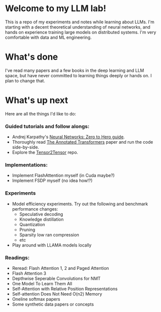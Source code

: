 # Welcome to my LLM lab!

This is a repo of my experiments and notes while learning about LLMs. I'm starting with a decent theoretical understanding of neural networks, and hands on experience training large models on distributed systems. I'm very comfortable with data and ML engineering.

# What's done

I've read many papers and a few books in the deep learning and LLM space, but have never committed to learning things deeply or hands on. I plan to change that.  

# What's up next
Here are all the things I'd like to do:

### Guided tutorials and follow alongs:
  - Andrej Karpathy's [Neural Networks: Zero to Hero guide](https://youtube.com/playlist?list=PLAqhIrjkxbuWI23v9cThsA9GvCAUhRvKZ&si=WLr50vjq8ordxLttz).
  - Thoroughly read [The Annotated Transformers](https://nlp.seas.harvard.edu/annotated-transformer/) paper and run the code side-by-side.
  - Explore the [Tensor2Tensor](https://github.com/tensorflow/tensor2tensor) repo.

### Implementations:
- Implement FlashAttention myself (in Cuda maybe?)
- Implement FSDP myself (no idea how!?)

### Experiments
- Model efficiency experiments. Try out the following and benchmark performance changes:
  - Speculative decoding
  - Knowledge distillation
  - Quantization
  - Pruning
  - Sparsity low ran compression
  - etc
- Play around with LLAMA models locally

### Readings:
- Reread: Flash Attention 1, 2 and Paged Attention
- Flash Attention 3
- Depthwise Seperable Convolutions for NMT
- One Model To Learn Them All
- Self-Attention with Relative Position Representations
- Self-attention Does Not Need O(n2) Memory
- Oneline softmax papers
- Some synthetic data papers or concepts
